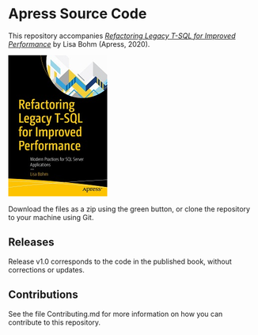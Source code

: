 # Apress Source Code

This repository accompanies [*Refactoring Legacy T-SQL for Improved Performance*](https://www.apress.com/9781484255803) by Lisa Bohm (Apress, 2020).

[comment]: #cover
![Cover image](9781484255803.jpg)

Download the files as a zip using the green button, or clone the repository to your machine using Git.

## Releases

Release v1.0 corresponds to the code in the published book, without corrections or updates.

## Contributions

See the file Contributing.md for more information on how you can contribute to this repository.